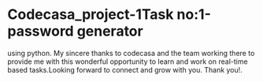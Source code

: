 # Codecasa_project-1Task no:1-password generator 
using python.
My sincere thanks to codecasa and the team 
working there to provide me with this wonderful 
opportunity to learn and work on real-time 
based tasks.Looking forward to connect and 
grow with you.
Thank you!.
